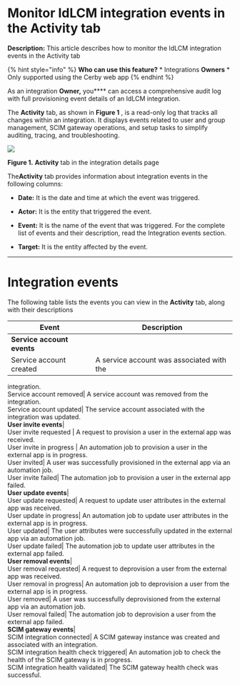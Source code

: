 # Monitor IdLCM integration events in the Activity tab

**Description:** This article describes how to monitor the IdLCM integration events in the Activity tab

{% hint style="info" %} **Who can use this feature?** * Integrations
**Owners** * Only supported using the Cerby web app {% endhint %}

As an integration **Owner,** you**** can access a comprehensive audit log with
full provisioning event details of an IdLCM integration.

The **Activity** tab, as shown in **Figure 1** , is a read-only log that
tracks all changes within an integration. It displays events related to user
and group management, SCIM gateway operations, and setup tasks to simplify
auditing, tracing, and troubleshooting.

![](gitbook/imagesimage.png)

**Figure 1.** **Activity** tab in the integration details page

The**Activity** tab provides information about integration events in the
following columns:

  * **Date:** It is the date and time at which the event was triggered. 

  * **Actor:** It is the entity that triggered the event.

  * **Event:** It is the name of the event that was triggered. For the complete list of events and their description, read the Integration events section.

  * **Target:** It is the entity affected by the event. 

* * *

# **Integration events**

The following table lists the events you can view in the **Activity** tab,
along with their descriptions

**Event**| **Description**  
---|---  
**Service account events**|  
Service account created| A service account was associated with the
integration.  
Service account removed| A service account was removed from the integration.  
Service account updated| The service account associated with the integration
was updated.  
**User invite events**|  
User invite requested | A request to provision a user in the external app was received.  
User invite in progress | An automation job to provision a user in the external app is in progress.  
User invited| A user was successfully provisioned in the external app via an
automation job.  
User invite failed| The automation job to provision a user in the external app
failed.  
**User update events**|  
User update requested| A request to update user attributes in the external app
was received.  
User update in progress| An automation job to update user attributes in the
external app is in progress.  
User updated| The user attributes were successfully updated in the external
app via an automation job.  
User update failed| The automation job to update user attributes in the
external app failed.  
**User removal events**|  
User removal requested| A request to deprovision a user from the external app
was received.  
User removal in progress| An automation job to deprovision a user from the
external app is in progress.  
User removed| A user was successfully deprovisioned from the external app via
an automation job.  
User removal failed| The automation job to deprovision a user from the
external app failed.  
**SCIM gateway events**|  
SCIM integration connected| A SCIM gateway instance was created and associated
with an integration.  
SCIM integration health check triggered| An automation job to check the health
of the SCIM gateway is in progress.  
SCIM integration health validated| The SCIM gateway health check was
successful.


